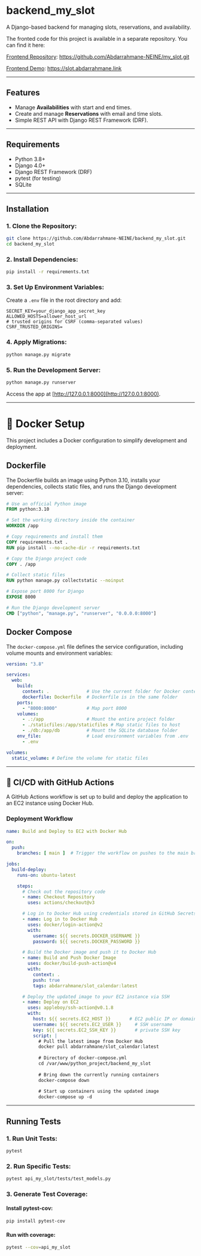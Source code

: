 # backend_my_slot

A Django-based backend for managing slots, reservations, and availability.

The fronted code for this project is available in a separate repository. You can find it here:

[Frontend Repository](https://github.com/Abdarrahmane-NEINE/my_slot.git): https://github.com/Abdarrahmane-NEINE/my_slot.git

[Frontend Demo](https://slot.abdarrahmane.link): https://slot.abdarrahmane.link


---

## Features

- Manage **Availabilities** with start and end times.
- Create and manage **Reservations** with email and time slots.
- Simple REST API with Django REST Framework (DRF).

---

## Requirements

- Python 3.8+
- Django 4.0+
- Django REST Framework (DRF)
- pytest (for testing)
- SQLite 

---

## Installation

### 1. Clone the Repository:
```bash
git clone https://github.com/Abdarrahmane-NEINE/backend_my_slot.git
cd backend_my_slot
```


### 2. Install Dependencies:
```bash
pip install -r requirements.txt
```

### 3. Set Up Environment Variables:
Create a `.env` file in the root directory and add:
```
SECRET_KEY=your_django_app_secret_key
ALLOWED_HOSTS=allower_host_url
# trusted origins for CSRF (comma-separated values)
CSRF_TRUSTED_ORIGINS=
```

### 4. Apply Migrations:
```bash
python manage.py migrate
```

### 5. Run the Development Server:
```bash
python manage.py runserver
```
Access the app at [http://127.0.0.1:8000](http://127.0.0.1:8000).

---

# 🐳 Docker Setup

This project includes a Docker configuration to simplify development and deployment.

## Dockerfile

The Dockerfile builds an image using Python 3.10, installs your dependencies, collects static files, and runs the Django development server:

```dockerfile
# Use an official Python image
FROM python:3.10

# Set the working directory inside the container
WORKDIR /app

# Copy requirements and install them
COPY requirements.txt .
RUN pip install --no-cache-dir -r requirements.txt

# Copy the Django project code
COPY . /app

# Collect static files
RUN python manage.py collectstatic --noinput

# Expose port 8000 for Django
EXPOSE 8000

# Run the Django development server
CMD ["python", "manage.py", "runserver", "0.0.0.0:8000"]
```

## Docker Compose

The `docker-compose.yml` file defines the service configuration, including volume mounts and environment variables:

```yaml
version: "3.8"

services:
  web:
    build:
      context: .              # Use the current folder for Docker context
      dockerfile: Dockerfile  # Dockerfile is in the same folder
    ports:
      - "8000:8000"           # Map port 8000
    volumes:
      - .:/app                # Mount the entire project folder
      - ./staticfiles:/app/staticfiles # Map static files to host
      - ./db:/app/db          # Mount the SQLite database folder
    env_file:                 # Load environment variables from .env
      - .env

volumes:
  static_volume: # Define the volume for static files
```

---

## 🚀 CI/CD with GitHub Actions

A GitHub Actions workflow is set up to build and deploy the application to an EC2 instance using Docker Hub.

### Deployment Workflow

```yaml
name: Build and Deploy to EC2 with Docker Hub

on:
  push:
    branches: [ main ]  # Trigger the workflow on pushes to the main branch

jobs:
  build-deploy:
    runs-on: ubuntu-latest

    steps:
      # Check out the repository code
      - name: Checkout Repository
        uses: actions/checkout@v3

      # Log in to Docker Hub using credentials stored in GitHub Secrets
      - name: Log in to Docker Hub
        uses: docker/login-action@v2
        with:
          username: ${{ secrets.DOCKER_USERNAME }}
          password: ${{ secrets.DOCKER_PASSWORD }}

      # Build the Docker image and push it to Docker Hub
      - name: Build and Push Docker Image
        uses: docker/build-push-action@v4
        with:
          context: .
          push: true
          tags: abdarrahmane/slot_calendar:latest

      # Deploy the updated image to your EC2 instance via SSH
      - name: Deploy on EC2
        uses: appleboy/ssh-action@v0.1.8
        with:
          host: ${{ secrets.EC2_HOST }}       # EC2 public IP or domain
          username: ${{ secrets.EC2_USER }}     # SSH username
          key: ${{ secrets.EC2_SSH_KEY }}       # private SSH key
          script: |
            # Pull the latest image from Docker Hub
            docker pull abdarrahmane/slot_calendar:latest
            
            # Directory of docker-compose.yml
            cd /var/www/python_project/backend_my_slot
            
            # Bring down the currently running containers
            docker-compose down
            
            # Start up containers using the updated image
            docker-compose up -d
```

----

## Running Tests

### 1. Run Unit Tests:
```bash
pytest
```

### 2. Run Specific Tests:
```bash
pytest api_my_slot/tests/test_models.py
```

### 3. Generate Test Coverage:
#### Install pytest-cov:
```bash
pip install pytest-cov
```

#### Run with coverage:
```bash
pytest --cov=api_my_slot
```

